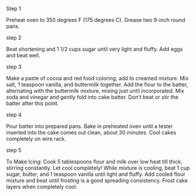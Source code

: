 Step 1

Preheat oven to 350 degrees F (175 degrees C). Grease two 9-inch round pans.

step 2

Beat shortening and 1 1/2 cups sugar until very light and fluffy. Add eggs and beat well.

step 3

Make a paste of cocoa and red food coloring; add to creamed mixture. Mix salt, 1 teaspoon vanilla, and buttermilk together. Add the flour to the batter, alternating with the buttermilk mixture, mixing just until incorporated. Mix soda and vinegar and gently fold into cake batter. Don't beat or stir the batter after this point.

step 4

Pour batter into prepared pans. Bake in preheated oven until a tester inserted into the cake comes out clean, about 30 minutes. Cool cakes completely on wire rack.

step 5

To Make Icing: Cook 5 tablespoons flour and milk over low heat till thick, stirring constantly. Let cool completely! While mixture is cooling, beat 1 cup sugar, butter, and 1 teaspoon vanilla until light and fluffy. Add cooled flour mixture and beat until frosting is a good spreading consistency. Frost cake layers when completely cool.
